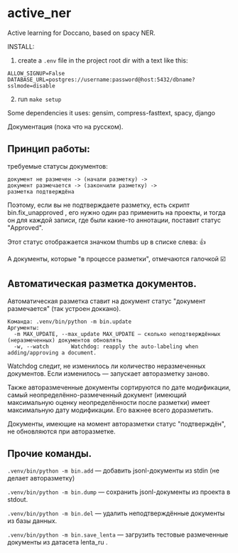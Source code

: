 # active_ner

Active learning for Doccano, based on spacy NER.


INSTALL:

1. create a `.env` file in the project root dir with a text like this:
```
ALLOW_SIGNUP=False
DATABASE_URL=postgres://username:password@host:5432/dbname?sslmode=disable
```

2. run `make setup`

Some dependencies it uses:
gensim, compress-fasttext, spacy, django

Документация (пока что на русском).

Принцип работы:
---
требуемые статусы документов:
```
документ не размечен -> (начали разметку) ->
документ размечается -> (закончили разметку) ->
разметка подтверждёна
```
Поэтому, если вы не подтверждаете разметку, есть скрипт bin.fix_unapproved , 
его нужно один раз применить на проекты, и тогда он для каждой записи, где были какие-то аннотации, поставит статус "Approved".

Этот статус отображается значком thumbs up в списке слева: 👍

А документы, которые "в процессе разметки", отмечаются галочкой ☑️

Автоматическая разметка документов.
---
Автоматическая разметка ставит на документ статус "документ размечается" (так устроен доккано).

```
Команда: .venv/bin/python -m bin.update
Аргументы:
  -m MAX_UPDATE, --max_update MAX_UPDATE — сколько неподтверждённых (неразмеченных) документов обновлять
  -w, --watch       Watchdog: reapply the auto-labeling when adding/approving a document. 
```
Watchdog следит, не изменилось ли количество неразмеченных документов. Если изменилось — запускает авторазметку заново.
  
Также авторазмеченные документы сортируются по дате модификации, самый неопределённо-размеченный документ (имеющий максимальную оценку неопределённости после разметки) имеет максимальную дату модификации. Его важнее всего доразметить.

Документы, имеющие на момент авторазметки статус "подтверждён", не обновляются при авторазметке.

Прочие команды.
---
`.venv/bin/python -m bin.add` — добавить jsonl-документы из stdin (не делает авторазметку)

`.venv/bin/python -m bin.dump` — сохранить jsonl-документы из проекта в stdout.

`.venv/bin/python -m bin.del` — удалить неподтверждённые документы из базы данных.

`.venv/bin/python -m bin.save_lenta` — загрузить тестовые размеченные документы из датасета lenta_ru .
